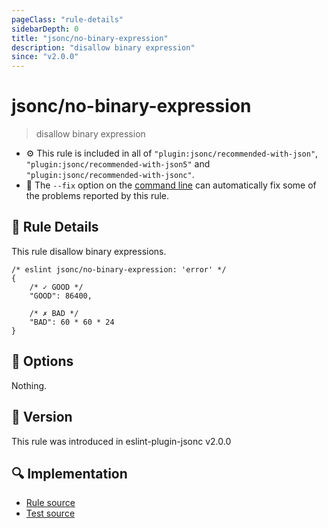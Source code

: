 ```yaml
---
pageClass: "rule-details"
sidebarDepth: 0
title: "jsonc/no-binary-expression"
description: "disallow binary expression"
since: "v2.0.0"
---
```

# jsonc/no-binary-expression

> disallow binary expression

- :gear: This rule is included in all of `"plugin:jsonc/recommended-with-json"`, `"plugin:jsonc/recommended-with-json5"` and `"plugin:jsonc/recommended-with-jsonc"`.
- :wrench: The `--fix` option on the [command line](https://eslint.org/docs/user-guide/command-line-interface#fixing-problems) can automatically fix some of the problems reported by this rule.

## :book: Rule Details

This rule disallow binary expressions.

<eslint-code-block fix>

<!-- eslint-skip -->

```json5
/* eslint jsonc/no-binary-expression: 'error' */
{
    /* ✓ GOOD */
    "GOOD": 86400,

    /* ✗ BAD */
    "BAD": 60 * 60 * 24
}
```

</eslint-code-block>

## :wrench: Options

Nothing.

## :rocket: Version

This rule was introduced in eslint-plugin-jsonc v2.0.0

## :mag: Implementation

- [Rule source](https://github.com/ota-meshi/eslint-plugin-jsonc/blob/master/lib/rules/no-binary-expression.ts)
- [Test source](https://github.com/ota-meshi/eslint-plugin-jsonc/blob/master/tests/lib/rules/no-binary-expression.ts)
